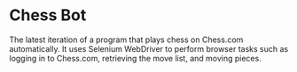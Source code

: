 # Chess Bot
 
The latest iteration of a program that plays chess on Chess.com automatically.
It uses Selenium WebDriver to perform browser tasks such as logging in to Chess.com, retrieving the move list, and moving pieces.
